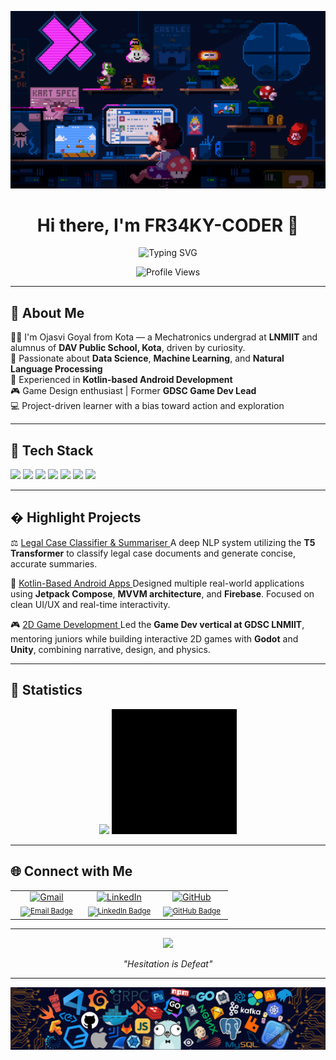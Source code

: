 <p align="center"> <img src="https://github.com/FR34KY-CODER/FR34KY-CODER/blob/main/225813708-98b745f2-7d22-48cf-9150-083f1b00d6c9.gif?raw=true" alt="GIF showcase" width=wrap_content/> </p>
<h1 align="center">Hi there, I'm FR34KY-CODER 👋</h1>

<p align="center">
  <img src="https://readme-typing-svg.demolab.com?font=Fira+Code&size=24&duration=2000&pause=1000&color=0E75B6&center=true&vCenter=true&width=500&lines=I+am+a+Developer;I+am+a+Data+Scientist;I+am+a+Game+Dev+Enthusiast" alt="Typing SVG" />
</p>

<p align="center">
  <img src="https://komarev.com/ghpvc/?username=fr34k0&label=Profile%20views&color=0e75b6&style=flat" alt="Profile Views" />
</p>

---

## 🚀 About Me

🧑‍🎓 I'm Ojasvi Goyal from Kota — a Mechatronics undergrad at **LNMIIT** and alumnus of **DAV Public School, Kota**, driven by curiosity.   
🔬 Passionate about **Data Science**, **Machine Learning**, and **Natural Language Processing**  
📱 Experienced in **Kotlin-based Android Development**  
🎮 Game Design enthusiast | Former **GDSC Game Dev Lead**  
💻 Project-driven learner with a bias toward action and exploration  

---

## 🧰 Tech Stack

<p>
  <img src="https://img.shields.io/badge/Python-3670A0?style=for-the-badge&logo=python&logoColor=white"/>
  <img src="https://img.shields.io/badge/Kotlin-7F52FF?style=for-the-badge&logo=kotlin&logoColor=white"/>
  <img src="https://img.shields.io/badge/TensorFlow-FF6F00?style=for-the-badge&logo=tensorflow&logoColor=white"/>
  <img src="https://img.shields.io/badge/T5-Model-FFB6C1?style=for-the-badge"/>
  <img src="https://img.shields.io/badge/Android-3DDC84?style=for-the-badge&logo=android&logoColor=white"/>
  <img src="https://img.shields.io/badge/Firebase-FFCA28?style=for-the-badge&logo=firebase&logoColor=black"/>
  <img src="https://img.shields.io/badge/Unity-100000?style=for-the-badge&logo=unity&logoColor=white"/>
</p>

---

## � Highlight Projects

⚖️ <a href="https://github.com/FR34KY-CODER/Legal-Case-Classification-and-Summarization">Legal Case Classifier & Summariser  </a>
A deep NLP system utilizing the **T5 Transformer** to classify legal case documents and generate concise, accurate summaries.

📱 <a href="https://github.com/FR34KY-CODER/KotlinFirebase-Social-Media-Application">Kotlin-Based Android Apps  </a>
Designed multiple real-world applications using **Jetpack Compose**, **MVVM architecture**, and **Firebase**. Focused on clean UI/UX and real-time interactivity.

🎮 <a href="https://github.com/FR34KY-CODER/RoadRash-Game-Project">2D Game Development  </a>
Led the **Game Dev vertical at GDSC LNMIIT**, mentoring juniors while building interactive 2D games with **Godot** and **Unity**, combining narrative, design, and physics.

---

## 📜 Statistics

<p align="center">
  <img src="https://github-readme-streak-stats.herokuapp.com/?user=FR34KY-CODER&theme=nightowl" />
  <img src="https://github.com/FR34KY-CODER/FR34KY-CODER/blob/main/68747470733a2f2f692e67697068792e636f6d2f6d656469612f76312e59326c6b505463354d4749334e6a45784e486c70655855315a6d787363335673613249775a326c69625864694f47747265486c335a6e45324f575a7262335a32614856724d795a6c634431324d563970626e526c636d35686.gif?raw=true" width="200px" height="200px"/>
</p>

---
## 🌐 Connect with Me

<table width="100%" align="center">
  <tr>
    <td align="center" width="33%">
      <a href="mailto:ojasvigoyal275@gmail.com">
        <img src="https://img.icons8.com/color/96/gmail-new.png" height="60" alt="Gmail"/><br/>
        <sub><img src="https://img.shields.io/badge/Email-ff4c1c?style=for-the-badge&logo=gmail&logoColor=white" alt="Email Badge"/></sub>
      </a>
    </td>
    <td align="center" width="33%">
      <a href="https://www.linkedin.com/in/ojasvi-goyal-85b82525b">
        <img src="https://img.icons8.com/color/96/linkedin.png" height="60" alt="LinkedIn"/><br/>
        <sub><img src="https://img.shields.io/badge/LinkedIn-0077b5?style=for-the-badge&logo=linkedin&logoColor=white" alt="LinkedIn Badge"/></sub>
      </a>
    </td>
    <td align="center" width="33%">
      <a href="https://github.com/FR34KY-CODER">
        <img src="https://img.icons8.com/ios-filled/100/ffffff/github.png" height="60" alt="GitHub"/><br/>
        <sub><img src="https://img.shields.io/badge/GitHub-171515?style=for-the-badge&logo=github&logoColor=white" alt="GitHub Badge"/></sub>
      </a>
    </td>
  </tr>
</table>

---

<p align="center"> <img src="https://github.com/FR34KY-CODER/FR34KY-CODER/blob/main/sekiro-mortal-blade.gif?raw=true" width=wrap_content /> </p>
<p align = center><i>"Hesitation is Defeat"</i></p>

---
<p align="center"> <img src="https://github.com/FR34KY-CODER/FR34KY-CODER/blob/main/footer.png?raw=true" width=wrap_content /> </p>
